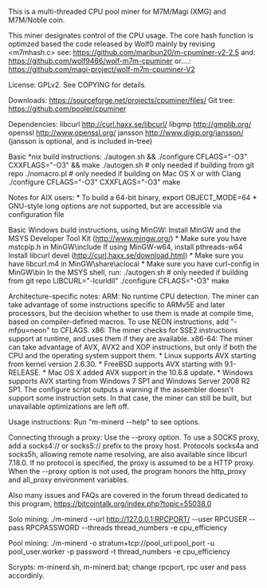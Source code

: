 

This is a multi-threaded CPU pool miner for M7M/Magi (XMG) and M7M/Noble coin.

This miner designates control of the CPU usage. The core hash function is optimzed based the code released by Wolf0 mainly by revising <m7mhash.c>
see: https://github.com/maribun20/m-cpuminer-v2-2.5
and: https://github.com/wolf9466/wolf-m7m-cpuminer
or....: https://github.com/magi-project/wolf-m7m-cpuminer-V2


License: GPLv2.  See COPYING for details.

Downloads:  https://sourceforge.net/projects/cpuminer/files/
Git tree:   https://github.com/pooler/cpuminer

Dependencies:
	libcurl			http://curl.haxx.se/libcurl/
	libgmp			http://gmplib.org/
	openssl			http://www.openssl.org/
	jansson			http://www.digip.org/jansson/
	(jansson is optional, and is included in-tree)

Basic *nix build instructions:
	./autogen.sh && ./configure CFLAGS="-O3" CXXFLAGS="-O3" && make
	./autogen.sh		# only needed if building from git repo
	./nomacro.pl		# only needed if building on Mac OS X or with Clang
	./configure CFLAGS="-O3" CXXFLAGS="-O3"
	make

Notes for AIX users:
	* To build a 64-bit binary, export OBJECT_MODE=64
	* GNU-style long options are not supported, but are accessible
	  via configuration file

Basic Windows build instructions, using MinGW:
	Install MinGW and the MSYS Developer Tool Kit (http://www.mingw.org/)
		* Make sure you have mstcpip.h in MinGW\include
	If using MinGW-w64, install pthreads-w64
	Install libcurl devel (http://curl.haxx.se/download.html)
		* Make sure you have libcurl.m4 in MinGW\share\aclocal
		* Make sure you have curl-config in MinGW\bin
	In the MSYS shell, run:
		./autogen.sh	# only needed if building from git repo
		LIBCURL="-lcurldll" ./configure CFLAGS="-O3"
		make

Architecture-specific notes:
	ARM:	No runtime CPU detection. The miner can take advantage
		of some instructions specific to ARMv5E and later processors,
		but the decision whether to use them is made at compile time,
		based on compiler-defined macros.
		To use NEON instructions, add "-mfpu=neon" to CFLAGS.
	x86:	The miner checks for SSE2 instructions support at runtime,
		and uses them if they are available.
	x86-64:	The miner can take advantage of AVX, AVX2 and XOP instructions,
		but only if both the CPU and the operating system support them.
		    * Linux supports AVX starting from kernel version 2.6.30.
		    * FreeBSD supports AVX starting with 9.1-RELEASE.
		    * Mac OS X added AVX support in the 10.6.8 update.
		    * Windows supports AVX starting from Windows 7 SP1 and
		      Windows Server 2008 R2 SP1.
		The configure script outputs a warning if the assembler
		doesn't support some instruction sets. In that case, the miner
		can still be built, but unavailable optimizations are left off.

Usage instructions:  Run "m-minerd --help" to see options.

Connecting through a proxy:  Use the --proxy option.
To use a SOCKS proxy, add a socks4:// or socks5:// prefix to the proxy host.
Protocols socks4a and socks5h, allowing remote name resolving, are also
available since libcurl 7.18.0.
If no protocol is specified, the proxy is assumed to be a HTTP proxy.
When the --proxy option is not used, the program honors the http_proxy
and all_proxy environment variables.

Also many issues and FAQs are covered in the forum thread
dedicated to this program,
	https://bitcointalk.org/index.php?topic=55038.0

Solo mining:
	./m-minerd --url http://127.0.0.1:RPCPORT/ --user RPCUSER --pass RPCPASSWORD --threads thread_numbers -e cpu_efficiency

Pool mining:
	./m-minerd -o stratum+tcp://pool_url:pool_port -u pool_user.worker -p password -t thread_numbers -e cpu_efficiency
	
Scrypts: m-minerd.sh, m-minerd.bat; change rpcport, rpc user and pass accordinly. 
